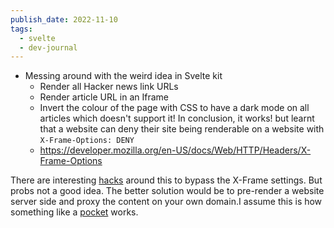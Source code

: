 ```yaml
---
publish_date: 2022-11-10
tags:
  - svelte
  - dev-journal
---
```

- Messing around with the weird idea in Svelte kit
	- Render all Hacker news link URLs
	- Render article URL in an Iframe
	- Invert the colour of the page with CSS to have a dark mode on all articles which doesn't support it!
In conclusion, it works! but learnt that a website can deny their site being renderable on a website with `X-Frame-Options: DENY` 
	- https://developer.mozilla.org/en-US/docs/Web/HTTP/Headers/X-Frame-Options

There are interesting [hacks](https://github.com/niutech/x-frame-bypass) around this to bypass the X-Frame settings. But probs not a good idea. The better solution would be to pre-render a website server side and proxy the content on your own domain.I assume this is how something like a [pocket](https://www.mozilla.org/en-US/firefox/pocket/) works. 
